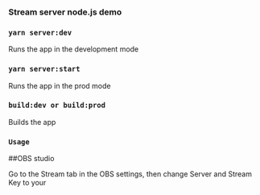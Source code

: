 ### Stream server node.js demo

### `yarn server:dev`

Runs the app in the development mode

### `yarn server:start`

Runs the app in the prod mode

### `build:dev or build:prod`

Builds the app

### `Usage`

##OBS studio 

Go to the Stream tab in the OBS settings, then change Server and Stream Key to your
